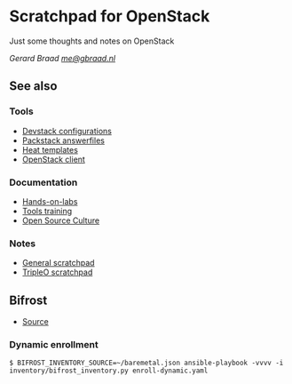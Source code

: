 Scratchpad for OpenStack
========================

Just some thoughts and notes on OpenStack


_Gerard Braad <me@gbraad.nl>_


## See also

### Tools

  * [Devstack configurations](https://github.com/gbraad/openstack-devstack-configurations)
  * [Packstack answerfiles](https://github.com/gbraad/openstack-packstack-answerfiles)
  * [Heat templates](https://github.com/gbraad/openstack-heat-templates)
  * [OpenStack client](https://github.com/gbraad/docker-openstack-client)


### Documentation

  * [Hands-on-labs](https://github.com/gbraad/openstack-handsonlabs)
  * [Tools training](https://github.com/gbraad/tools-training)
  * [Open Source Culture](https://github.com/gbraad/open-source-culture)


### Notes

  * [General scratchpad](https://github.com/gbraad/scratchpad)
  * [TripleO scratchpad](https://github.com/gbraad/openstack-tripleo-scratchpad)


## Bifrost

  * [Source](https://github.com/openstack/bifrost)
  

### Dynamic enrollment

```
$ BIFROST_INVENTORY_SOURCE=~/baremetal.json ansible-playbook -vvvv -i inventory/bifrost_inventory.py enroll-dynamic.yaml
```
